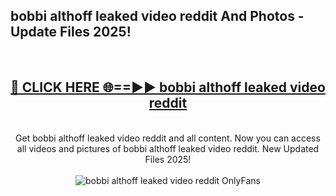 <h2>bobbi althoff leaked video reddit And Photos - Update Files 2025!</h2>
<br>
<div align="center">
<h2><a href="https://betterlinks.top/A2PfLJ" rel="nofollow">🔴 CLICK HERE 🌐==►► bobbi althoff leaked video reddit</a></h2>
<br>
Get bobbi althoff leaked video reddit and all content. Now you can access all videos and pictures of bobbi althoff leaked video reddit. New Updated Files 2025!
<br>
<br>
<a href="https://betterlinks.top/A2PfLJ" rel="nofollow" data-target="animated-image.originalLink"><img src="https://i.imgur.com/dJHk4Zq.gif" alt="bobbi althoff leaked video reddit OnlyFans" style="max-width: 100%; display: inline-block;" data-target="animated-image.originalImage"></a>
</div>
<br>